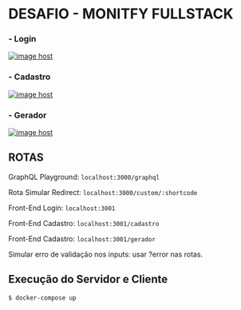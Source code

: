 # DESAFIO - MONITFY FULLSTACK

### - Login

<a href="https://imgbox.com/c1pousMB" target="_blank"><img src="https://thumbs2.imgbox.com/23/af/c1pousMB_t.png" alt="image host"/></a>

### - Cadastro

<a href="https://imgbox.com/f6UIE0No" target="_blank"><img src="https://thumbs2.imgbox.com/6e/ed/f6UIE0No_t.png" alt="image host"/></a>

### - Gerador

<a href="https://imgbox.com/1KRijhCd" target="_blank"><img src="https://thumbs2.imgbox.com/59/f6/1KRijhCd_t.png" alt="image host"/></a>

## ROTAS

GraphQL Playground: `localhost:3000/graphql`

Rota Simular Redirect: `localhost:3000/custom/:shortcode`

Front-End Login: `localhost:3001`

Front-End Cadastro: `localhost:3001/cadastro`

Front-End Cadastro: `localhost:3001/gerador`

Simular erro de validação nos inputs: usar ?error nas rotas.

## Execução do Servidor e Cliente

```bash
$ docker-compose up
```
